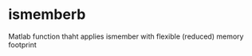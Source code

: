 ismemberb
=========

Matlab function thaht applies ismember with flexible (reduced) memory footprint
